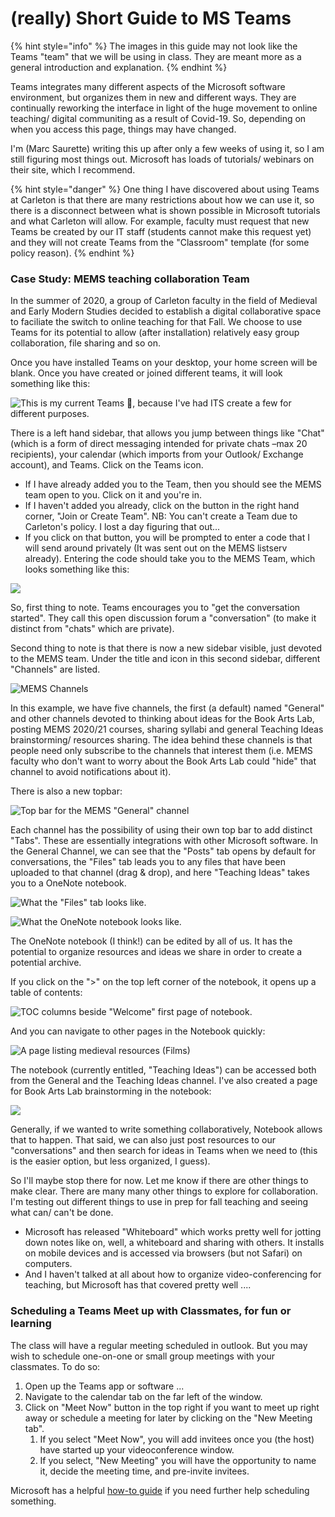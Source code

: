 # \(really\) Short Guide to MS Teams

{% hint style="info" %}
The images in this guide may not look like the Teams "team" that we will be using in class. They are meant more as a general introduction and explanation.
{% endhint %}

Teams integrates many different aspects of the Microsoft software environment, but organizes them in new and different ways. They are continually reworking the interface in light of the huge movement to online teaching/ digital communiting as a result of Covid-19. So, depending on when you access this page, things may have changed. 

I'm \(Marc Saurette\) writing this up after only a few weeks of using it, so I am still figuring most things out. Microsoft has loads of tutorials/ webinars on their site, which I recommend. 

{% hint style="danger" %}
One thing I have discovered about using Teams at Carleton is that there are many restrictions about how we can use it, so there is a disconnect between what is shown possible in Microsoft tutorials and what Carleton will allow. For example, faculty must request that new Teams be created by our IT staff \(students cannot make this request yet\) and they will not create Teams from the "Classroom" template \(for some policy reason\).
{% endhint %}

### Case Study: MEMS teaching collaboration Team

In the summer of 2020, a group of Carleton faculty in the field of Medieval and Early Modern Studies decided to establish a digital collaborative space to faciliate the switch to online teaching for that Fall. We choose to use Teams for its potential to allow \(after installation\) relatively easy group collaboration, file sharing and so on. 

Once you have installed Teams on your desktop, your home screen will be blank. Once you have created or joined different teams, it will look something like this: 

![This is my current Teams &#x1F3E1;, because I&apos;ve had ITS create a few for different purposes.](../../.gitbook/assets/screen-shot-2020-06-10-at-9.33.25-am.png)

There is a left hand sidebar, that allows you jump between things like "Chat" \(which is a form of direct messaging intended for private chats –max 20 recipients\), your calendar \(which imports from your Outlook/ Exchange account\), and Teams. Click on the Teams icon. 

* If I have already added you to the Team, then you should see the MEMS team open to you. Click on it and you're in. 
* If I haven't added you already, click on the button in the right hand corner, "Join or Create Team". NB: You can't create a Team due to Carleton's policy. I lost a day figuring that out...
* If you click on that button, you will be prompted to enter a code that I will send around privately \(It was sent out on the MEMS listserv already\). Entering the code should take you to the MEMS Team, which looks something like this:

![](../../.gitbook/assets/screen-shot-2020-06-10-at-9.36.32-am.png)

So, first thing to note. Teams encourages you to "get the conversation started". They call this open discussion forum a "conversation" \(to make it distinct from "chats" which are private\). 

Second thing to note is that there is now a new sidebar visible, just devoted to the MEMS team. Under the title and icon in this second sidebar,  different "Channels" are listed.

![MEMS Channels](../../.gitbook/assets/screen-shot-2020-06-10-at-9.56.17-am.png)

In this example, we have five channels, the first \(a default\) named "General" and other channels devoted to thinking about ideas for the Book Arts Lab, posting MEMS 2020/21 courses, sharing syllabi and general Teaching Ideas brainstorming/ resources sharing. The idea behind these channels is that people need only subscribe to the channels that interest them \(i.e. MEMS faculty who don't want to worry about the Book Arts Lab could "hide" that channel to avoid notifications about it\).

There is also a new topbar:

![Top bar for the MEMS &quot;General&quot; channel](../../.gitbook/assets/screen-shot-2020-06-10-at-9.56.30-am.png)

Each channel has the possibility of using their own top bar to add distinct "Tabs". These are essentially integrations with other Microsoft software. In the General Channel, we can see that the "Posts" tab opens by default for conversations, the "Files" tab leads you to any files that have been uploaded to that channel \(drag & drop\), and here "Teaching Ideas" takes you to a OneNote notebook. 

![What the &quot;Files&quot; tab looks like.](../../.gitbook/assets/screen-shot-2020-06-10-at-9.38.27-am.png)

![What the OneNote notebook looks like. ](../../.gitbook/assets/screen-shot-2020-06-10-at-9.38.46-am.png)

The OneNote notebook \(I think!\) can be edited by all of us. It has the potential to organize resources and ideas we share in order to create a potential archive. 

If you click on the "&gt;" on the top left corner of the notebook, it opens up a table of contents:

![TOC columns beside &quot;Welcome&quot; first page of notebook. ](../../.gitbook/assets/screen-shot-2020-06-10-at-9.38.56-am.png)

And you can navigate to other pages in the Notebook quickly:

![A page listing medieval resources \(Films\)](../../.gitbook/assets/screen-shot-2020-06-10-at-9.39.09-am.png)

The notebook \(currently entitled, "Teaching Ideas"\) can be accessed both from the General and the Teaching Ideas channel. I've also created a page for Book Arts Lab brainstorming in the notebook:

![](../../.gitbook/assets/screen-shot-2020-06-10-at-10.17.41-am.png)

Generally, if we wanted to write something collaboratively, Notebook allows that to happen. That said, we can also just post resources to our "conversations" and then search for ideas in Teams when we need to \(this is the easier option, but less organized, I guess\). 

So I'll maybe stop there for now. Let me know if there are other things to make clear. There are many many other things to explore for collaboration. I'm testing out different things to use in prep for fall teaching and seeing what can/ can't be done. 

* Microsoft has released "Whiteboard" which works pretty well for jotting down notes like on, well, a whiteboard and sharing with others. It installs on mobile devices and is accessed via browsers \(but not Safari\) on computers. 
* And I haven't talked at all about how to organize video-conferencing for teaching, but Microsoft has that covered pretty well ....

### Scheduling a Teams Meet up with Classmates, for fun or learning

The class will have a regular meeting scheduled in outlook. But you may wish to schedule one-on-one or small group meetings with your classmates. To do so:

1. Open up the Teams app or software ...
2. Navigate to the calendar tab on the far left of the window. 
3. Click on "Meet Now" button in the top right if you want to meet up right away or schedule a meeting for later by clicking on the "New Meeting tab". 
   1. If you select "Meet Now", you will add invitees once you \(the host\) have started up your videoconference window. 
   2. If you select, "New Meeting" you will have the opportunity to name it, decide the meeting time, and pre-invite invitees. 

Microsoft has a helpful [how-to guide](https://support.office.com/en-us/article/schedule-a-meeting-in-teams-943507a9-8583-4c58-b5d2-8ec8265e04e5) if you need further help scheduling something. 

